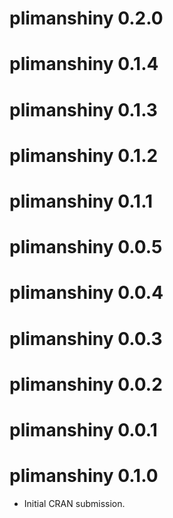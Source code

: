 # plimanshiny 0.2.0

# plimanshiny 0.1.4

# plimanshiny 0.1.3

# plimanshiny 0.1.2

# plimanshiny 0.1.1

# plimanshiny 0.0.5

# plimanshiny 0.0.4

# plimanshiny 0.0.3

# plimanshiny 0.0.2

# plimanshiny 0.0.1

# plimanshiny 0.1.0

* Initial CRAN submission.
